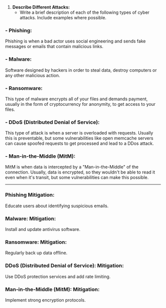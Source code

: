 1. **Describe Different Attacks:**
   - Write a brief description of each of the following types of cyber attacks. Include examples where possible.


### - **Phishing:** 
Phishing is when a bad actor uses social engineering and sends fake messages or emails that contain malicious links.
### - **Malware:** 
Software designed by hackers in order to steal data, destroy computers or any other malicious action.
### - **Ransomware:** 
This type of malware encrypts all of your files and demands payment, usually in the form of cryptocurrency for anonymity, to get access to your files.
### - **DDoS (Distributed Denial of Service):** 
This type of attack is when a server is overloaded with requests. Usually this is preventable, but some vulnerabilities like open memcache servers can cause spoofed requests to get processed and lead to a DDos attack.
### - **Man-in-the-Middle (MitM):** 
MitM is when data is intercepted by a "Man-in-the-Middle" of the connection. Usually, data is encrypted, so they wouldn't be able to read it even when it's transit, but some vulnerabilities can make this possible.

---

### Phishing **Mitigation:** 
Educate users about identifying suspicious emails.

### Malware: **Mitigation:** 
Install and update antivirus software.

### Ransomware: **Mitigation:** 
Regularly back up data offline.

### DDoS (Distributed Denial of Service): **Mitigation:**
Use DDoS protection services and add rate limiting.

### Man-in-the-Middle (MitM): **Mitigation:** 
Implement strong encryption protocols.